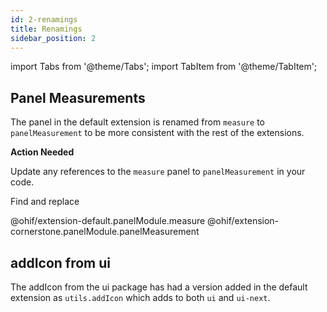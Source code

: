 ```yaml
---
id: 2-renamings
title: Renamings
sidebar_position: 2
---
```


import Tabs from '@theme/Tabs';
import TabItem from '@theme/TabItem';


## Panel Measurements

The panel in the default extension is renamed from `measure` to `panelMeasurement` to be more consistent with the rest of the extensions.

**Action Needed**

Update any references to the `measure` panel to `panelMeasurement` in your code.

Find and replace

<Tabs>
  <TabItem value="Before" label="Before 🕰️" default>
    @ohif/extension-default.panelModule.measure
  </TabItem>
  <TabItem value="After" label="After 🚀" >
    @ohif/extension-cornerstone.panelModule.panelMeasurement
  </TabItem>
</Tabs>

## addIcon from ui

The addIcon from the ui package has had a version added in the default extension as
`utils.addIcon` which adds to both `ui` and `ui-next`.
